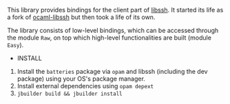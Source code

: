 This library provides bindings for the client part of [libssh](https://www.libssh.org).
It started its life as a fork of [ocaml-libssh](https://opam.ocaml.org/packages/libssh)
but then took a life of its own.

The library consists of low-level bindings, which can be accessed through the module `Raw`,
on top which high-level functionalities are built (module `Easy`).

* INSTALL

1) Install the `batteries` package via `opam` and libssh (including the dev package)
using your OS's package manager.
2) Install external dependencies using `opam depext`
3) `jbuilder build && jbuilder install`
